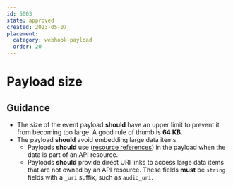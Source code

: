 ```yaml
---
id: 5003
state: approved
created: 2023-05-07
placement:
  category: webhook-payload
  order: 20
---
```


# Payload size

## Guidance

* The size of the event payload **should** have an upper limit to prevent
  it from becoming too large. A good rule of thumb is **64 KB**.
* The payload **should** avoid embedding large data items.
    * Payloads **should** use ([resource references][]) in the payload when the data is part of an API resource.
    * Payloads **should** provide direct URI links to access large data items that are not owned by an API resource.  These fields **must** be `string` fields with a `_uri` suffix, such as `audio_uri`.

[resource references]: ../general/0126.md